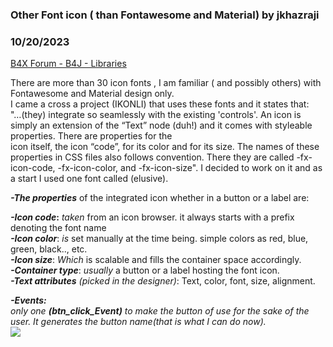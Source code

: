 ### Other Font icon ( than Fontawesome and Material) by jkhazraji
### 10/20/2023
[B4X Forum - B4J - Libraries](https://www.b4x.com/android/forum/threads/156060/)

There are more than 30 icon fonts , I am familiar ( and possibly others) with Fontawesome and Material design only.  
I came a cross a project (IKONLI) that uses these fonts and it states that:  
"…(they) integrate so seamlessly with the existing 'controls'. An icon is simply an extension of the “Text” node (duh!) and it comes with styleable properties. There are properties for the  
icon itself, the icon “code”, for its color and for its size. The names of these properties in CSS files also follows convention. There they are called -fx-icon-code, -fx-icon-color, and -fx-icon-size". I decided to work on it and as a start I used one font called (elusive).   
  
***-The properties*** of the integrated icon whether in a button or a label are:  
  
***-Icon code*:** *taken* from an icon browser. it always starts with a prefix denoting the font name  
***-Icon color***: *is* set manually at the time being. simple colors as red, blue, green, black.., etc.  
***-Icon size***: *Which* is scalable and fills the container space accordingly.  
***-Container type***: *usually* a button or a label hosting the font icon.  
***-Text attributes*** *(picked in the designer)*: Text, color, font, size, alignment.  
  
***-Events:***  
*only one* ***(btn\_click\_Event)*** *to make the button of use for the sake of the user. It generates the button name(that is what I can do now).*  
![](https://www.b4x.com/android/forum/attachments/147020)